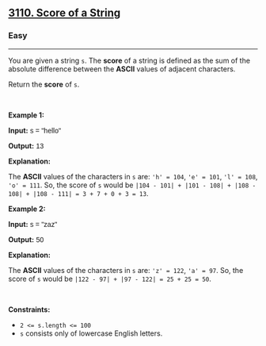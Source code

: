 <h2><a href="https://leetcode.com/problems/score-of-a-string/">3110. Score of a String</a></h2><h3>Easy</h3><hr><div><p>You are given a string <code style="font-family: monospace, Bangla396, sans-serif;">s</code>. The <strong>score</strong> of a string is defined as the sum of the absolute difference between the <strong>ASCII</strong> values of adjacent characters.</p>

<p>Return the <strong>score</strong> of<em> </em><code style="font-family: monospace, Bangla396, sans-serif;">s</code>.</p>

<p>&nbsp;</p>
<p><strong class="example">Example 1:</strong></p>

<div class="example-block">
<p><strong>Input:</strong> <span class="example-io" style="font-family: Menlo, Bangla396, sans-serif;">s = "hello"</span></p>

<p><strong>Output:</strong> <span class="example-io" style="font-family: Menlo, Bangla396, sans-serif;">13</span></p>

<p><strong>Explanation:</strong></p>

<p>The <strong>ASCII</strong> values of the characters in <code style="font-family: monospace, Bangla396, sans-serif;">s</code> are: <code style="font-family: monospace, Bangla396, sans-serif;">'h' = 104</code>, <code style="font-family: monospace, Bangla396, sans-serif;">'e' = 101</code>, <code style="font-family: monospace, Bangla396, sans-serif;">'l' = 108</code>, <code style="font-family: monospace, Bangla396, sans-serif;">'o' = 111</code>. So, the score of <code style="font-family: monospace, Bangla396, sans-serif;">s</code> would be <code style="font-family: monospace, Bangla396, sans-serif;">|104 - 101| + |101 - 108| + |108 - 108| + |108 - 111| = 3 + 7 + 0 + 3 = 13</code>.</p>
</div>

<p><strong class="example">Example 2:</strong></p>

<div class="example-block">
<p><strong>Input:</strong> <span class="example-io" style="font-family: Menlo, Bangla396, sans-serif;">s = "zaz"</span></p>

<p><strong>Output:</strong> <span class="example-io" style="font-family: Menlo, Bangla396, sans-serif;">50</span></p>

<p><strong>Explanation:</strong></p>

<p>The <strong>ASCII</strong> values of the characters in <code style="font-family: monospace, Bangla396, sans-serif;">s</code> are: <code style="font-family: monospace, Bangla396, sans-serif;">'z' = 122</code>, <code style="font-family: monospace, Bangla396, sans-serif;">'a' = 97</code>. So, the score of <code style="font-family: monospace, Bangla396, sans-serif;">s</code> would be <code style="font-family: monospace, Bangla396, sans-serif;">|122 - 97| + |97 - 122| = 25 + 25 = 50</code>.</p>
</div>

<p>&nbsp;</p>
<p><strong>Constraints:</strong></p>

<ul>
	<li><code style="font-family: monospace, Bangla396, sans-serif;">2 &lt;= s.length &lt;= 100</code></li>
	<li><code style="font-family: monospace, Bangla396, sans-serif;">s</code> consists only of lowercase English letters.</li>
</ul>
</div>